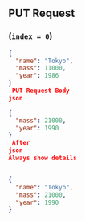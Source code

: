
## PUT Request

###  (`index = 0`)
```json
{
  "name": "Tokyo",
  "mass": 11000,
  "year": 1986
}
 PUT Request Body
json

{
  "mass": 21000,
  "year": 1990
}
 After
json
Always show details


{
  "name": "Tokyo",
  "mass": 21000,
  "year": 1990
}
